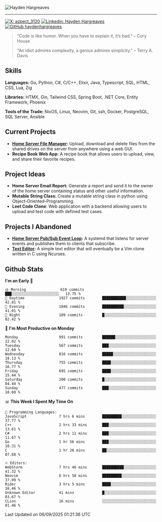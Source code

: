 ![Hayden Hargreaves](./assets/github-header-image.png)

<hr>

[![X: azpect_3120](https://img.shields.io/twitter/follow/azpect_3120?style=social)](https://x.com/azpect_3120)
[![Linkedin: Hayden Hargreaves](https://img.shields.io/badge/-Hayden%20Hargreaves-blue?style=flat-square&logo=Linkedin&logoColor=white&link=https://www.linkedin.com/in/hayden-hargreaves-37b2802a4/)](https://www.linkedin.com/in/hayden-hargreaves-37b2802a4/)
[![GitHub haydenhargreaves](https://img.shields.io/github/followers/haydenhargreaves?label=follow&style=social)](https://github.com/haydenhargreaves)

> "Code is like humor. When you have to explain it, it’s bad." – Cory House
> 
> "An idiot admires complexity, a genius admires simplicity." – Terry A. Davis

## Skills
**Languages:** Go, Python, C#, C/C++, Elixir, Java, Typescript, SQL, HTML, CSS, Lua, Zig

**Libraries:** HTMX, Gin, Tailwind CSS, Spring Boot, .NET Core, Entity Framework, Phoenix

**Tools of the Trade:** NixOS, Linux, Neovim, Git, ssh, Docker, PostgreSQL, SQL Server, Ansible


## Current Projects 
- **[Home Server File Manager](https://github.com/haydenhargreaves/ServerFileManager):** Upload, download and delete files from the shared drives on the server from anywhere using a web GUI.
- **Recipe Book Web App**: A recipe book that allows users to upload, view, and share their favorite recipes.


## Project Ideas
- **Home Server Email Report:** Generate a report and send it to the owner of the home server containing status and other useful information.
- **Mutable String Class:** Create a mutable string class in python using Object-Oriented-Programming.
- **Leet Code Clone**: Web application with a backend allowing users to upload and test code with defined test cases.

## Projects I Abandoned 
- **[Home Server Pub/Sub Event Loop](https://github.com/haydenhargreaves/TCPNotificationManager):** A systemd that listens for server events and publishes them to clients that subscribe.
- **[Text Editor](https://github.com/haydenhargreaves/TextEditor):** A simple text editor that will eventually be a Vim clone written in C using Ncurses.



## Github Stats

<!--START_SECTION:waka-->
**I'm an Early 🐤** 

```text
🌞 Morning                619 commits         ███░░░░░░░░░░░░░░░░░░░░░░   13.75 % 
🌆 Daytime                1927 commits        ███████████░░░░░░░░░░░░░░   42.81 % 
🌃 Evening                1846 commits        ██████████░░░░░░░░░░░░░░░   41.01 % 
🌙 Night                  109 commits         █░░░░░░░░░░░░░░░░░░░░░░░░   02.42 % 
```
📅 **I'm Most Productive on Monday** 

```text
Monday                   991 commits         ██████░░░░░░░░░░░░░░░░░░░   22.02 % 
Tuesday                  567 commits         ███░░░░░░░░░░░░░░░░░░░░░░   12.60 % 
Wednesday                816 commits         █████░░░░░░░░░░░░░░░░░░░░   18.13 % 
Thursday                 755 commits         ████░░░░░░░░░░░░░░░░░░░░░   16.77 % 
Friday                   695 commits         ████░░░░░░░░░░░░░░░░░░░░░   15.44 % 
Saturday                 200 commits         █░░░░░░░░░░░░░░░░░░░░░░░░   04.44 % 
Sunday                   477 commits         ███░░░░░░░░░░░░░░░░░░░░░░   10.60 % 
```


📊 **This Week I Spent My Time On** 

```text
💬 Programming Languages: 
JavaScript               7 hrs 6 mins        █████████░░░░░░░░░░░░░░░░   37.77 % 
C++                      2 hrs 33 mins       ███░░░░░░░░░░░░░░░░░░░░░░   13.61 % 
C#                       2 hrs 11 mins       ███░░░░░░░░░░░░░░░░░░░░░░   11.67 % 
Go                       1 hr 56 mins        ███░░░░░░░░░░░░░░░░░░░░░░   10.31 % 
C                        1 hr 26 mins        ██░░░░░░░░░░░░░░░░░░░░░░░   07.68 % 

🔥 Editors: 
WebStorm                 7 hrs 46 mins       ██████████░░░░░░░░░░░░░░░   41.32 % 
Neovim                   6 hrs 58 mins       █████████░░░░░░░░░░░░░░░░   37.09 % 
Rider                    3 hrs 5 mins        ████░░░░░░░░░░░░░░░░░░░░░   16.46 % 
Unknown Editor           41 mins             █░░░░░░░░░░░░░░░░░░░░░░░░   03.67 % 
CLion                    16 mins             ░░░░░░░░░░░░░░░░░░░░░░░░░   01.46 % 
```


 Last Updated on 06/09/2025 01:21:36 UTC
<!--END_SECTION:waka-->
